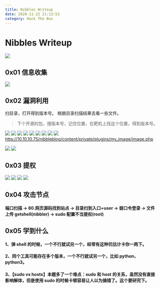 ```yaml
---
title: Nibbles Writeup
date: 2020-11-22 21:13:53
category: Hack The Box
---
```


# Nibbles Writeup

![](./0.png)

## 0x01 信息收集

![](./1.png)

## 0x02 漏洞利用

扫目录，打开得到版本号。
根据目录扫描结果去看一些文件。
> 下个开源的包，搜版本号，记住位置，在靶机上找这个位置，得到版本号。

![](./8.png)
![](./2.png)
![](./12.png)
![](./9.png)
![](./3.png)
![](./10.png)
![](./11.png)
![](./5.png)
![](./6.png)
http://10.10.10.75/nibbleblog/content/private/plugins/my_image/image.php

![](./4.png)
![](./7.png)

## 0x03 提权


![](./13.png)
![](./14.png)
![](./16.png)
![](./17.png)

## 0x04 攻击节点
#### 端口扫描 -> 80.网页源码找到站点 -> 目录扫到入口+user -> 弱口令登录 -> 文件上传 getshell(nibbler) -> sudo 配置不当提权(root)

## 0x05 学到什么
#### 1、弹 shell 的时候，一个不行就试另一个，经常有这种坑估计卡你一两下。
#### 2、同个工具可能存在多个版本，一个不行就试另一个，比如 python、python3。
#### 3、【sudo vs hosts】本题多了一个难点：sudo 和 host 的关系，虽然没有直接影响解体，但是使用 sudo 的时候卡顿容易让人以为搞错了。这个要研究下。